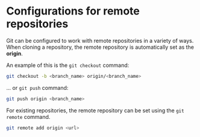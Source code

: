 # Configurations for remote repositories

Git can be configured to work with remote repositories in a variety of ways. 
When cloning a repository, the remote repository is automatically set as the **origin**.

An example of this is the `git checkout` command:
```bash
git checkout -b <branch_name> origin/<branch_name>
```
... or  `git push` command:
```bash
git push origin <branch_name>
```

For existing repositories, the remote repository can be set using the `git remote` command.
```bash
git remote add origin <url>
```


